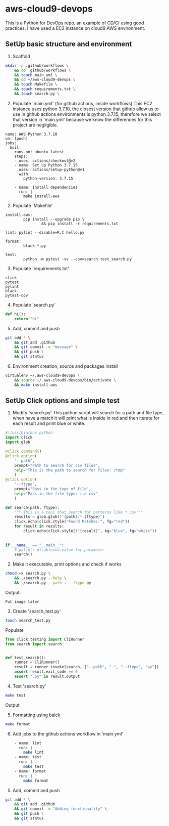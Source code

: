 # aws-cloud9-devops
This is a Python for DevOps repo, an example of CD/CI using good practices.
I have used a EC2 instance on cloud9 AWS environment.




## SetUp basic structure and environment
1. Scaffold
```bash
mkdir -p .github/workflows \
    && cd .github/workflows \
    && touch main.yml \
    && cd ~/aws-cloud9-devops \
    && touch Makefile \
    && touch requirements.txt \
    && touch search.py \
```

2. Populate 'main.yml' (for github actions, inside workflows)
This EC2 instance uses python 3.7.10, the closest version that github allow us 
to use in github actions environments is python 3.7.15, therefore we select
that version in 'main.yml' because we know the differences for this project are 
negligible.
```
name: AWS Python 3.7.10
on: [push]
jobs:
  buil:
    runs-on: ubuntu-latest
    steps:
    - uses: actions/checkout@v2
    - name: Set up Python 3.7.15
      uses: actions/setup-python@v1
      with:
        python-version: 3.7.15
    
    - name: Install dependencies
      run: |
        make install-aws
```

2. Populate 'Makefile' 
```
install-aws:
		pip install --upgrade pip \
				&& pip install -r requirements.txt
				
lint: pylint --disable=R,C hello.py

format:
		black *.py

test:
		python -m pytest -vv --cov=search test_search.py
```

3. Populate  'requirements.txt'
```
click
pytest
pylint
black
pytest-cov
```
4. Populate 'search.py'
```python
def hi():
    return "hi"
```
5. Add, commit and push
```bash
git add * \
    && git add .github
    && git commit -m "message" \
    && git push \
    && git status
```
6. Environment creation, source and packages install
```bash
virtualenv ~/.aws-cloud9-devops \
    && source ~/.aws-cloud9-devops/bin/activate \
    && make install-aws
```


## SetUp Click options and simple test

1. Modify 'search.py'
This python script will search for a path and file type, when have a match
it will print what is inside in red and then iterate for each result and print
blue or white.
```python
#!/usr/bin/env python
import click
import glob

@click.command()
@click.option(
    "--path",
    prompt="Path to search for csv files",
    help="This is the path to search for files: /tmp"
    )
@click.option(
    "--ftype",
    prompt="Pass in the type of file",
    help="Pass in the file type: i.e csv"
    )

def search(path, ftype):
    """ This is a tool that search for patterns like *.csv"""
    results = glob.glob(f"{path}/*.{ftype}")
    click.echo(click.style("Found Matches:", fg="red"))
    for result in results:
        click.echo(click.style(f"{result}", bg="blue", fg="white"))
        
        
if __name__ == "__main__":
    # pylint: disable=no-value-for-parameter
    search()
```
2. Make it executable, print options and check if works
```bash
chmod +x search.py \
    && ./search.py --help \
    && ./search.py --path . --ftype py
```
Output:
```
Put image later
```

3. Create 'search_test.py'
```bash
touch search_test.py
```
Populate
```python
from click.testing import CliRunner
from search import search


def test_search():
    runner = CliRunner()
    result = runner.invoke(search, ["--path", ".", "--ftype", "py"])
    assert result.exit_code == 0
    assert ".py" in result.output
```

4. Test 'search.py'
```bash
make test
```
Output

5. Formatting using balck
```bash
make format
```
6. Add jobs to the github actions workflow in 'main.yml'
```bash
    - name: lint
      run: |
        make lint
    - name: test
      run: |
        make test
    - name: format
      run: |
        make format
```

5. Add, commit and push
```bash
git add * \
    && git add .github
    && git commit -m "Adding functionality" \
    && git push \
    && git status
```